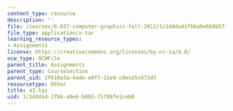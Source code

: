 ```yaml
---
content_type: resource
description: ''
file: /courses/6-837-computer-graphics-fall-2012/1c1d4da41fbba0e6b8b571f88fe1ceb0_a3.tgz
file_type: application/x-tar
learning_resource_types:
- Assignments
license: https://creativecommons.org/licenses/by-nc-sa/4.0/
ocw_type: OCWFile
parent_title: Assignments
parent_type: CourseSection
parent_uid: 2f610a3a-4ade-e0ff-11e9-c0ece5c872d3
resourcetype: Other
title: a3.tgz
uid: 1c1d4da4-1fbb-a0e6-b8b5-71f88fe1ceb0
---
```

